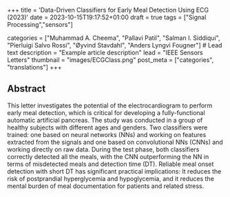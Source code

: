 +++
title = 'Data-Driven Classifiers for Early Meal Detection Using ECG (2023)'
date = 2023-10-15T19:17:52+01:00
draft = true
tags = ["Signal Processing","sensors"]

categories = ["Muhammad A. Cheema", "Pallavi Patil",  "Salman I. Siddiqui", "Pierluigi Salvo Rossi", "Øyvind Stavdahl", "Anders Lyngvi Fougner"] # Lead text
description =  "Example article description"
lead = "IEEE Sensors Letters"
thumbnail = "images/ECGClass.png"
post_meta = ["categories", "translations"]
+++

## Abstract
This letter investigates the potential of the electrocardiogram to perform early meal detection, which is critical for developing a fully-functional automatic artificial pancreas. The study was conducted in a group of healthy subjects with different ages and genders. Two classifiers were trained: one based on neural networks (NNs) and working on features extracted from the signals and one based on convolutional NNs (CNNs) and working directly on raw data. During the test phase, both classifiers correctly detected all the meals, with the CNN outperforming the NN in terms of misdetected meals and detection time (DT). Reliable meal onset detection with short DT has significant practical implications: It reduces the risk of postprandial hyperglycemia and hypoglycemia, and it reduces the mental burden of meal documentation for patients and related stress.